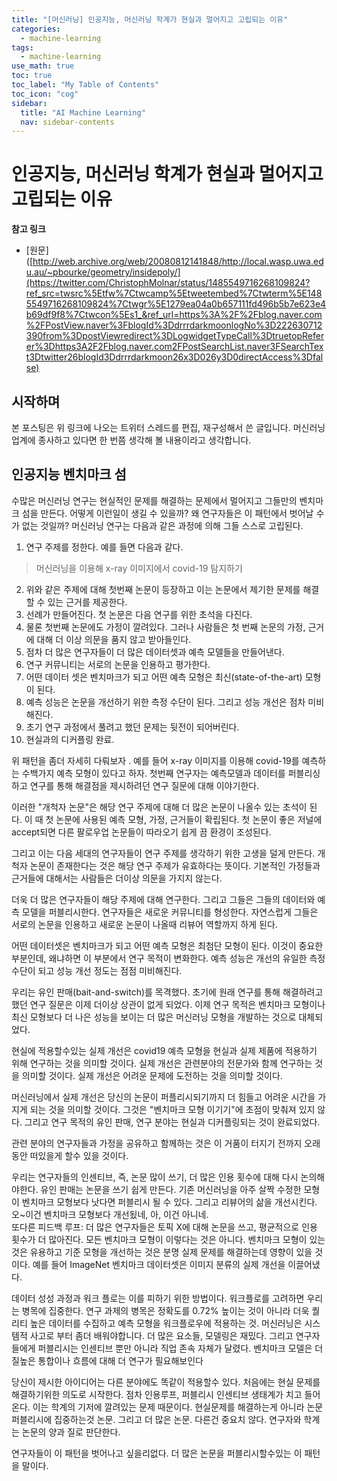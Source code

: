```yaml
---
title: "[머신러닝] 인공지능, 머신러닝 학계가 현실과 멀어지고 고립되는 이유" 
categories:
  - machine-learning
tags:
  - machine-learning
use_math: true
toc: true
toc_label: "My Table of Contents"
toc_icon: "cog"
sidebar:
  title: "AI Machine Learning"
  nav: sidebar-contents
---
```



# 인공지능, 머신러닝 학계가 현실과 멀어지고 고립되는 이유

**참고 링크**

* [원문]([http://web.archive.org/web/20080812141848/http://local.wasp.uwa.edu.au/~pbourke/geometry/insidepoly/](https://twitter.com/ChristophMolnar/status/1485549716268109824?ref_src=twsrc%5Etfw%7Ctwcamp%5Etweetembed%7Ctwterm%5E1485549716268109824%7Ctwgr%5E1279ea04a0b657111fd496b5b7e623e4b69df9f8%7Ctwcon%5Es1_&ref_url=https%3A%2F%2Fblog.naver.com%2FPostView.naver%3FblogId%3DdrrrdarkmoonlogNo%3D222630712390from%3DpostViewredirect%3DLogwidgetTypeCall%3DtruetopReferer%3Dhttps3A2F2Fblog.naver.com2FPostSearchList.naver3FSearchText3Dtwitter26blogId3Ddrrrdarkmoon26x3D026y3D0directAccess%3Dfalse)

## 시작하며 

본 포스팅은 위 링크에 나오는 트위터 스레드를 편집, 재구성해서 쓴 글입니다. 
머신러닝 업계에 종사하고 있다면 한 번쯤 생각해 볼 내용이라고 생각합니다. 

## 인공지능 벤치마크 섬

수많은 머신러닝 연구는 현실적인 문제를 해결하는 문제에서 멀어지고 그들만의 벤치마크 섬을 만든다. 
어떻게 이런일이 생길 수 있을까? 
왜 연구자들은 이 패턴에서 벗어날 수가 없는 것일까? 
머신러닝 연구는 다음과 같은 과정에 의해 그들 스스로 고립된다.

1. 연구 주제를 정한다. 예를 들면 다음과 같다.  

> 머신러닝을 이용해 x-ray  이미지에서 covid-19 탐지하기

2. 위와 같은 주제에 대해 첫번째 논문이 등장하고 이는 논문에서 제기한 문제를 해결할 수 있는 근거를 제공한다.  
3. 선례가 만들어진다. 첫 논문은 다음 연구를 위한 초석을 다진다.  
4. 물론 첫번째 논문에도 가정이 깔려있다. 그러나 사람들은 첫 번째 논문의 가정, 근거에 대해 더 이상 의문을 품지 않고 받아들인다.  
5. 점차 더 많은 연구자들이 더 많은 데이터셋과 예측 모델들을 만들어낸다.
6. 연구 커뮤니티는 서로의 논문을 인용하고 평가한다.  
7. 어떤 데이터 셋은 벤치마크가 되고 어떤 예측 모형은 최신(state-of-the-art) 모형이 된다.  
8. 예측 성능은 논문을 개선하기 위한 측정 수단이 된다. 그리고 성능 개선은 점차 미비해진다.  
9. 초기 연구 과정에서 풀려고 했던 문제는 뒷전이 되어버린다.  
10. 현실과의 디커플링 완료.  

위 패턴을 좀더 자세히 다뤄보자 . 
예를 들어 x-ray 이미지를 이용해 covid-19를 예측하는 수백가지 예측 모형이 있다고 하자. 
첫번째 연구자는 예측모델과 데이터를 퍼블리싱하고 연구를 통해 해결점을 제시하려던 연구 질문에 대해 이야기한다. 

이러한 "개척자 논문"은 해당 연구 주제에 대해 더 많은 논문이 나올수 있는 초석이 된다. 
이 때 첫 논문에 사용된 예측 모형, 가정, 근거들이 확립된다. 
첫 논문이 좋은 저널에 accept되면 다른 팔로우업 논문들이 따라오기 쉽게 끔 환경이 조성된다.

그리고 이는 다음 세대의 연구자들이 연구 주제를 생각하기 위한 고생을 덜게 만든다. 
개척자 논문이 존재한다는 것은 해당 연구 주제가 유효하다는 뜻이다. 
기본적인 가정들과 근거들에 대해서는 사람들은 더이상 의문을 가지지 않는다.  

더욱 더 많은 연구자들이 해당 주제에 대해 연구한다. 
그리고 그들은 그들의 데이터와 예측 모델을 퍼블리시한다. 
연구자들은 새로운 커뮤니티를 형성한다. 
자연스럽게 그들은 서로의 논문을 인용하고 새로운 논문이 나올때 리뷰어 역할까지 하게 된다.  

어떤 데이터셋은 벤치마크가 되고 어떤 예측 모형은 최첨단 모형이 된다. 
이것이 중요한 부분인데, 왜냐하면 이 부분에서 연구 목적이 변화한다. 
예측 성능은 개선의 유일한 측정 수단이 되고 성능 개선 정도는 점점 미비해진다. 


우리는 유인 판매(bait-and-switch)를 목격했다. 
초기에 원래 연구를 통해 해결하려고 했던 연구 질문은 이제 더이상 상관이 없게 되었다. 
이제 연구 목적은 벤치마크 모형이나 최신 모형보다 더 나은 성능을 보이는 더 많은 머신러닝 모형을 개발하는 것으로 대체되었다. 

현실에 적용할수있는 실제 개선은 covid19 예측 모형을 현실과 실제 제품에 적용하기 위해 연구하는 것을 의미할 것이다. 
실제 개선은 관련분야의 전문가와 함께 연구하는 것을 의미할 것이다.
실제 개선은 어려운 문제에 도전하는 것을 의미할 것이다. 

머신러닝에서 실제 개선은 당신의 논문이 퍼플리시되기까지 더 힘들고 어려운 시간을 가지게 되는 것을 의미할 것이다. 
그것은 "벤치마크 모형 이기기"에 초점이 맞춰져 있지 않다. 
그리고 연구 목적의 유인 판매, 연구 분야는 현실과 디커플링되는 것이 완료되었다.

관련 분야의 연구자들과 가정을 공유하고 함께하는 것은 이 거품이 터지기 전까지 오래 동안 떠있을게 할수 있을 것이다. 

우리는 연구자들의 인센티브, 즉, 논문 많이 쓰기, 더 많은 인용 횟수에 대해 다시 논의해야한다. 
유인 판매는 논문을 쓰기 쉽게 만든다. 기존 머신러닝을 아주 살짝 수정한 모형이 벤치마크 모형보다 낫다면 퍼블리시 될 수 있다.
그리고 리뷰어의 삶을 개선시킨다. 오~이건 벤치마크 모형보다 개선됬네, 아, 이건 아니네.  
또다른 피드백 루프: 더 많은 연구자들은 토픽 X에 대해 논문을 쓰고, 평균적으로 인용 횟수가 더 많아진다. 
모든 벤치마크 모형이 이렇다는 것은 아니다. 
벤치마크 모형이 있는것은 유용하고 기준 모형을 개선하는 것은 분명 실제 문제를 해결하는데 영향이 있을 것이다. 
예를 들어 ImageNet 벤치마크 데이터셋은 이미지 분류의 실제 개선을 이끌어냈다. 

데이터 성성 과정과 워크 플로는 이를 피하기 위한 방법이다. 워크플로를 고려하면 우리는 병목에 집중한다. 
연구 과제의 병목은 정확도를 0.72% 높이는 것이 아니라 더욱 퀄리티 높은 데이터를 수집하고 예측 모형을 워크플로우에 적용하는 것. 
머신러닝은 시스템적 사고로 부터 좀더 배워야합니다. 
더 많은 요소들, 모델링은 재밌다. 
그리고 연구자들에게 퍼블리시는 인센티브 뿐만 아니라 직업 존속 자체가 달렸다.
벤치마크 모델은 더 질높은 통합이나 흐름에 대해 더 연구가 필요해보인다


당신이 제시한 아이디어는 다른 분야에도 똑같이 적용할수 있다. 
처음에는 현실 문제를 해결하기위한 의도로 시작한다. 
점차 인용루프, 퍼블리시 인센티브 생태계가 치고 들어온다. 
이는 학계의 기저에 깔려있는 문제 때문이다. 현실문제를 해결하는게 아니라 논문 퍼블리시에 집중하는것
논문. 그리고 더 많은 논문. 다른건 중요치 않다. 연구자와 학계는 논문의 양과 질로 판단한다. 

연구자들이 이 패턴을 벗어나고 싶을리없다. 더 많은 논문을 퍼블리시할수있는 이 패턴을 말이다.
